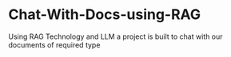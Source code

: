 # Chat-With-Docs-using-RAG
Using RAG Technology and LLM a project is built to chat with our documents of required type
